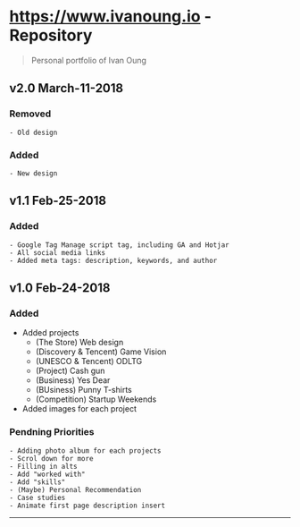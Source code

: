 # https://www.ivanoung.io - Repository
> Personal portfolio of Ivan Oung

## v2.0 March-11-2018
### Removed
    - Old design

### Added
    - New design


## v1.1 Feb-25-2018
### Added
    - Google Tag Manage script tag, including GA and Hotjar
    - All social media links
    - Added meta tags: description, keywords, and author
    

## v1.0 Feb-24-2018
### Added
- Added projects
    - (The Store) Web design
    - (Discovery & Tencent) Game Vision
    - (UNESCO & Tencent) ODLTG
    - (Project) Cash gun
    - (Business) Yes Dear
    - (BUsiness) Punny T-shirts
    - (Competition) Startup Weekends
- Added images for each project

### Pendning Priorities
    - Adding photo album for each projects
    - Scrol down for more
    - Filling in alts
    - Add "worked with"
    - Add "skills"
    - (Maybe) Personal Recommendation
    - Case studies
    - Animate first page description insert

---
[angular]: https://img.shields.io/badge/Framework-Angular-red.svg
[css]: https://img.shields.io/badge/Language-CSS-yellow.svg
[Javascript]: https://img.shields.io/badge/Language-Javascript-green.svg
[Email]: mailto:ivanoung@gmail.com
[Medium]: https://medium.com/@ivanoung
[Twitter]: https://twitter.com/IvanTheChaos
[Facebook]: https://www.facebook.com/ivanoung
[Github]: https://github.com/ivanoung
[Codepen]: https://codepen.io/ivanoung/
[Linkedin]: https://www.linkedin.com/in/ivanoung/
